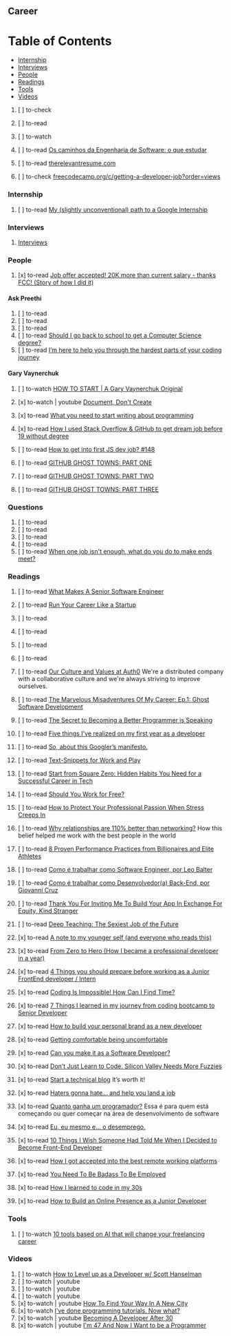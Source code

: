 ## Career

# Table of Contents
<!-- MarkdownTOC depth=4 -->
  - [Internship](#internship)
  - [Interviews](#interviews)
  - [People](#people)
  - [Readings](#readings)
  - [Tools](#tools)
  - [Videos](#videos)
<!-- /MarkdownTOC -->

  1. [ ] to-check []()
  1. [ ] to-read []()
  1. [ ] to-watch []()

  1. [ ] to-read [Os caminhos da Engenharia de Software: o que estudar](https://medium.com/trainingcenter/os-caminhos-da-engenharia-de-software-o-que-estudar-7f323e49f99e)

  1. [ ] to-read [therelevantresume.com](http://www.therelevantresume.com/)

  1. [ ] to-check [freecodecamp.org/c/getting-a-developer-job?order=views](https://forum.freecodecamp.org/c/getting-a-developer-job?order=views)

### Internship

  1. [ ] to-read [My (slightly unconventional) path to a Google Internship](https://hackernoon.com/my-slightly-unconventional-path-to-a-google-internship-329a4633a0c0)

### Interviews

  1. [Interviews](interviews.md)

### People

  1. [x] to-read [Job offer accepted! 20K more than current salary - thanks FCC! (Story of how I did it)](https://forum.freecodecamp.org/t/job-offer-accepted-20k-more-than-current-salary-thanks-fcc-story-of-how-i-did-it/113848)

#### Ask Preethi

  1. [ ] to-read []()
  1. [ ] to-read []()
  1. [ ] to-read []()
  1. [ ] to-read [Should I go back to school to get a Computer Science degree?](https://medium.freecodecamp.org/should-i-go-back-to-school-to-get-a-cs-degree-3234de13d761)
  1. [ ] to-read [I’m here to help you through the hardest parts of your coding journey](https://medium.freecodecamp.org/what-are-the-most-challenging-parts-of-your-coding-journey-fbd7d3a7600f)

#### Gary Vaynerchuk

  1. [ ] to-watch [HOW TO START | A Gary Vaynerchuk Original](https://www.youtube.com/watch?v=Q5jiifErFEE&list=PLfA33-E9P7FAvnrOcgy4MvIcCXxoyjuku)

  1. [x] to-watch | youtube [Document, Don't Create](https://www.youtube.com/watch?v=RVKofRN1dyI)


  1. [x] to-read [What you need to start writing about programming](https://hackernoon.com/what-you-need-to-write-about-programming-ce57cdc3b206)
  1. [x] to-read [How I used Stack Overflow & GitHub to get dream job before 19 without degree](https://hackernoon.com/how-i-used-stack-overflow-github-to-get-dream-job-before-19-without-degree-8cb5184e2bec)
  1. [ ] to-read [How to get into first JS dev job? #148](https://github.com/wesbos/ama/issues/148)
  1. [ ] to-read [GITHUB GHOST TOWNS: PART ONE](http://www.planningforaliens.com/blog/2015/01/15/github-ghost-towns/)
  1. [ ] to-read [GITHUB GHOST TOWNS: PART TWO](http://www.planningforaliens.com/blog/2015/01/27/github-ghost-towns-2/)
  1. [ ] to-read [GITHUB GHOST TOWNS: PART THREE](http://www.planningforaliens.com/blog/2015/02/04/how-to-ship/)

### Questions

  1. [ ] to-read []()
  1. [ ] to-read []()
  1. [ ] to-read []()
  1. [ ] to-read []()
  1. [ ] to-read [When one job isn't enough, what do you do to make ends meet?](https://dev.to/cdvillard/when-one-job-isnt-enough-what-do-you-do-to-make-ends-meet)

### Readings

  1. [ ] to-read [What Makes A Senior Software Engineer](https://dev.to/klnusbaum/what-makes-a-senior-software-engineer)

  1. [ ] to-read [Run Your Career Like a Startup](https://thinkgrowth.org/run-your-career-like-a-startup-41ea2993b02b)
  1. [ ] to-read []()
  1. [ ] to-read []()
  1. [ ] to-read []()
  1. [ ] to-read []()
  1. [ ] to-read [Our Culture and Values at Auth0](https://auth0.com/blog/our-culture-and-values-at-auth0) We're a distributed company with a collaborative culture and we're always striving to improve ourselves.

  1. [ ] to-read [The Marvelous Misadventures Of My Career: Ep.1: Ghost Software Development](https://dev.to/hawicaesar/the-marvelous-misadventures-of-my-career-ep1-ghost-software-development)

  1. [ ] to-read [The Secret to Becoming a Better Programmer is Speaking](https://medium.com/@ratracegrad/the-secret-to-becoming-a-better-programmer-419cab4ad942)
  1. [ ] to-read [Five things I've realized on my first year as a developer](https://dev.to/aleksikauppila/five-things-ive-realized-on-my-first-year-as-a-developer)

  1. [ ] to-read [So, about this Googler’s manifesto.](https://medium.com/@yonatanzunger/so-about-this-googlers-manifesto-1e3773ed1788)

  1. [ ] to-read [Text-Snippets for Work and Play](https://www.viget.com/articles/text-snippets-for-work-and-play)

  1. [ ] to-read [Start from Square Zero: Hidden Habits You Need for a Successful Career in Tech](https://medium.freecodecamp.org/start-from-square-zero-hidden-habits-you-need-for-a-successful-career-in-tech-3e4b86636d6)

  1. [ ] to-read [Should You Work for Free?](https://medium.com/personal-growth/should-you-work-for-free-137e230f60e)
  1. [ ] to-read [How to Protect Your Professional Passion When Stress Creeps In](https://journal.thriveglobal.com/how-to-protect-your-professional-passion-when-stress-creeps-in-2ed509392dcb)
  1. [ ] to-read [Why relationships are 110% better than networking?](https://hackernoon.com/why-relationships-are-110-better-than-networking-2801aa031202) How this belief helped me work with the best people in the world
  1. [ ] to-read [8 Proven Performance Practices from Billionaires and Elite Athletes](https://journal.thriveglobal.com/8-proven-performance-practices-from-billionaires-and-elite-athletes-4de26bf88ba7)

  1. [ ] to-read [Como é trabalhar como Software Engineer, por Leo Balter](https://medium.com/trainingcenter/como-%C3%A9-trabalhar-como-software-engineer-por-leo-balter-c5f409e286bf)
  1. [ ] to-read [Como é trabalhar como Desenvolvedor(a) Back-End, por Giovanni Cruz](https://medium.com/trainingcenter/como-%C3%A9-trabalhar-como-desenvolvedor-backend-b40255d75626)
  1. [ ] to-read [Thank You For Inviting Me To Build Your App In Exchange For Equity, Kind Stranger](https://hackernoon.com/thank-you-for-inviting-me-to-build-your-app-in-exchange-for-equity-kind-stranger-a3ec1644cb0a)

  1. [ ] to-read [Deep Teaching: The Sexiest Job of the Future](https://medium.com/intuitionmachine/why-teaching-will-be-the-sexiest-job-of-the-future-a-i-economy-b8e1c2ee413e)

  1. [x] to-read [A note to my younger self (and everyone who reads this)](https://dev.to/kpath001/note-to-younger-selfand-everyone-who-reads-this)
  1. [x] to-read [From Zero to Hero (How I became a professional developer in a year)](https://dev.to/enether/from-zero-to-hero-how-i-became-a-professional-developer-in-a-year)
  1. [x] to-read [4 Things you should prepare before working as a Junior FrontEnd developer / Intern](https://codeburst.io/4-things-you-should-prepare-before-working-as-a-junior-frontend-developer-intern-c8fd6cf382b3)
  1. [x] to-read [Coding Is Impossible! How Can I Find Time?](https://medium.com/career-change-coder/coding-is-impossible-how-can-i-find-time-a71ea2b25dd8)
  1. [x] to-read [7 Things I learned in my journey from coding bootcamp to Senior Developer](https://codeburst.io/7-things-i-learned-in-my-journey-from-coding-bootcamp-to-senior-developer-645ab7c2fea0)
  1. [x] to-read [How to build your personal brand as a new developer](https://medium.freecodecamp.org/building-your-personal-brand-as-a-new-web-developer-f6d4150fd217)
  1. [x] to-read [Getting comfortable being uncomfortable](https://medium.com/the-mission/getting-comfortable-being-uncomfortable-73eb2bbd6e37)

  1. [x] to-read [Can you make it as a Software Developer?](https://medium.com/@bfil/can-you-make-it-as-a-software-developer-e854e4ae9b0a)
  1. [x] to-read [Don’t Just Learn to Code. Silicon Valley Needs More Fuzzies](http://bigthink.com/david-ryan-polgar/dont-just-learn-to-code-silicon-valley-needs-more-fuzzy-thinkers)
  1. [x] to-read [Start a technical blog](https://medium.com/@vjeux/start-a-technical-blog-2f5ed7c6f34f) It’s worth it!
  1. [x] to-read [Haters gonna hate… and help you land a job](https://medium.freecodecamp.org/haters-gonna-hate-and-help-you-land-a-job-b399b807fa42)
  1. [x] to-read [Quanto ganha um programador?](https://blog.mbeck.com.br/quanto-ganha-um-programador-fb9b9a10286b) Essa é para quem está começando ou quer começar na área de desenvolvimento de software
  1. [x] to-read [Eu, eu mesmo e… o desemprego.](https://medium.lucaskatayama.com/eu-eu-mesmo-e-o-desemprego-a0f333f09eaf)
  1. [x] to-read [10 Things I Wish Someone Had Told Me When I Decided to Become Front-End Developer](https://codeburst.io/10-things-i-wish-someone-had-told-me-when-i-decided-to-become-front-end-developer-3d59c893db94)
  1. [x] to-read [How I got accepted into the best remote working platforms](https://medium.com/@caroso1222/how-i-got-accepted-into-the-best-remote-working-platforms-a9250041531f)
  1. [x] to-read [You Need To Be Badass To Be Employed](https://thehairpin.com/you-need-to-be-badass-to-be-employed-eb79b6ea7f32)
  1. [x] to-read [How I learned to code in my 30s](https://medium.com/udacity/how-i-learned-to-code-in-my-30s-61ad21180208)
  1. [x] to-read [How to Build an Online Presence as a Junior Developer](https://dev.to/samjarman/how-to-build-an-online-presence-as-a-junior-developer)

### Tools

  1. [ ] to-watch [10 tools based on AI that will change your freelancing career](https://thenextweb.com/contributors/2017/06/09/10-tools-based-ai-will-change-freelancing-career)

### Videos

  1. [ ] to-watch [How to Level up as a Developer w/ Scott Hanselman](https://dev.to/niko/how-to-level-up-as-a-developer-w-scott-hanselman)
  1. [ ] to-watch | youtube []()
  1. [ ] to-watch | youtube []()
  1. [ ] to-watch | youtube []()
  1. [x] to-watch | youtube [How To Find Your Way In A New City](https://www.youtube.com/watch?v=--6yDC7nDhk)
  1. [x] to-watch [I’ve done programming tutorials. Now what?](https://medium.freecodecamp.org/ive-done-programming-tutorials-now-what-1dd1bc26cf55)
  1. [x] to-watch | youtube [Becoming A Developer After 30](https://www.youtube.com/watch?v=ml2F037VhjI)
  1. [x] to-watch | youtube [I'm 47 And Now I Want to be a Programmer](https://www.youtube.com/watch?v=EJDZ2L95Sjo)
